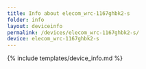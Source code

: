 ```yaml
---
title: Info about elecom_wrc-1167ghbk2-s
folder: info
layout: deviceinfo
permalink: /devices/elecom_wrc-1167ghbk2-s/
device: elecom_wrc-1167ghbk2-s
---
```

{% include templates/device_info.md %}
